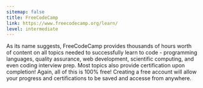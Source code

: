 ```yaml
---
sitemap: false
title: FreeCodeCamp
link: https://www.freecodecamp.org/learn/
level: intermediate
---
```

As its name suggests, FreeCodeCamp provides thousands of hours worth of content on all topics needed to successfully learn to code - programming languages, quality assurance, web development, scientific computing, and even coding interview prep. Most topics also provide certification upon completion! Again, all of this is 100% free! Creating a free account will allow your progress and certifications to be saved and accesse from anywhere.
